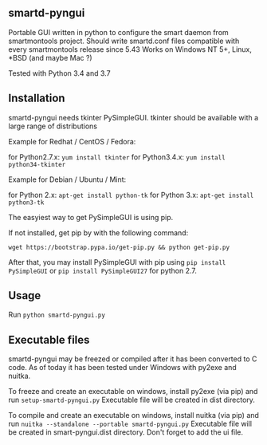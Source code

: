 ## smartd-pyngui

Portable GUI written in python to configure the smart daemon from smartmontools project.
Should write smartd.conf files compatible with every smartmontools release since 5.43
Works on Windows NT 5+, Linux, *BSD (and maybe Mac ?)

Tested with Python 3.4 and 3.7

## Installation

smartd-pyngui needs tkinter PySimpleGUI.
tkinter should be available with a large range of distributions

Example for Redhat / CentOS / Fedora:

for Python2.7.x: ```yum install tkinter```
for Python3.4.x: ```yum install python34-tkinter```

Example for Debian / Ubuntu / Mint:

for Python 2.x: ```apt-get install python-tk```
for Python 3.x: ```apt-get install python3-tk```

The easyiest way to get PySimpleGUI is using pip.

If not installed, get pip by with the following command:

```wget https://bootstrap.pypa.io/get-pip.py && python get-pip.py```

After that, you may install PySimpleGUI with pip using ```pip install PySimpleGUI``` or ```pip install PySimpleGUI27``` for python 2.7.

## Usage

Run
```python smartd-pyngui.py```

## Executable files

smartd-pyngui may be freezed or compiled after it has been converted to C code.
As of today it has been tested under Windows with py2exe and nuitka.

To freeze and create an executable on windows, install py2exe (via pip) and run ```setup-smartd-pyngui.py```
Executable file will be created in dist directory.

To compile and create an executable on windows, install nuitka (via pip) and run 
```nuitka --standalone --portable smartd-pyngui.py```
Executable file will be created in smart-pyngui.dist directory. Don't forget to add the ui file.

